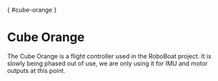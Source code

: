 [](){ #cube-orange }
# Cube Orange

The Cube Orange is a flight controller used in the RoboBoat project. It is slowly being phased out of use, we are only using it for IMU and motor outputs at this point.
